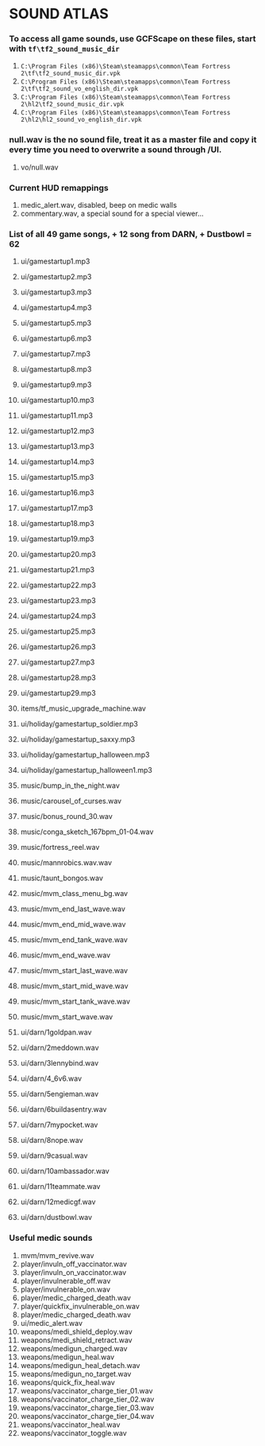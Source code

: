 # SOUND ATLAS

### To access all game sounds, use GCFScape on these files, start with `tf\tf2_sound_music_dir`
1. `C:\Program Files (x86)\Steam\steamapps\common\Team Fortress 2\tf\tf2_sound_music_dir.vpk`
1. `C:\Program Files (x86)\Steam\steamapps\common\Team Fortress 2\tf\tf2_sound_vo_english_dir.vpk`
1. `C:\Program Files (x86)\Steam\steamapps\common\Team Fortress 2\hl2\tf2_sound_music_dir.vpk`
1. `C:\Program Files (x86)\Steam\steamapps\common\Team Fortress 2\hl2\hl2_sound_vo_english_dir.vpk`

### null.wav is the no sound file, treat it as a master file and copy it every time you need to overwrite a sound through /UI.
1. vo/null.wav

### Current HUD remappings
1. medic_alert.wav, disabled, beep on medic walls
1. commentary.wav, a special sound for a special viewer...


### List of all 49 game songs, + 12 song from DARN, + Dustbowl = 62
1. ui/gamestartup1.mp3
1. ui/gamestartup2.mp3
1. ui/gamestartup3.mp3
1. ui/gamestartup4.mp3
1. ui/gamestartup5.mp3
1. ui/gamestartup6.mp3
1. ui/gamestartup7.mp3
1. ui/gamestartup8.mp3
1. ui/gamestartup9.mp3
1. ui/gamestartup10.mp3
1. ui/gamestartup11.mp3
1. ui/gamestartup12.mp3
1. ui/gamestartup13.mp3
1. ui/gamestartup14.mp3
1. ui/gamestartup15.mp3
1. ui/gamestartup16.mp3
1. ui/gamestartup17.mp3
1. ui/gamestartup18.mp3
1. ui/gamestartup19.mp3
1. ui/gamestartup20.mp3
1. ui/gamestartup21.mp3
1. ui/gamestartup22.mp3
1. ui/gamestartup23.mp3
1. ui/gamestartup24.mp3
1. ui/gamestartup25.mp3
1. ui/gamestartup26.mp3
1. ui/gamestartup27.mp3
1. ui/gamestartup28.mp3
1. ui/gamestartup29.mp3

1. items/tf_music_upgrade_machine.wav
1. ui/holiday/gamestartup_soldier.mp3
1. ui/holiday/gamestartup_saxxy.mp3
1. ui/holiday/gamestartup_halloween.mp3
1. ui/holiday/gamestartup_halloween1.mp3
1. music/bump_in_the_night.wav
1. music/carousel_of_curses.wav

1. music/bonus_round_30.wav
1. music/conga_sketch_167bpm_01-04.wav
1. music/fortress_reel.wav
1. music/mannrobics.wav.wav
1. music/taunt_bongos.wav

1. music/mvm_class_menu_bg.wav
1. music/mvm_end_last_wave.wav
1. music/mvm_end_mid_wave.wav
1. music/mvm_end_tank_wave.wav
1. music/mvm_end_wave.wav
1. music/mvm_start_last_wave.wav
1. music/mvm_start_mid_wave.wav
1. music/mvm_start_tank_wave.wav
1. music/mvm_start_wave.wav

1. ui/darn/1goldpan.wav
1. ui/darn/2meddown.wav
1. ui/darn/3lennybind.wav
1. ui/darn/4_6v6.wav
1. ui/darn/5engieman.wav
1. ui/darn/6buildasentry.wav
1. ui/darn/7mypocket.wav
1. ui/darn/8nope.wav
1. ui/darn/9casual.wav
1. ui/darn/10ambassador.wav
1. ui/darn/11teammate.wav
1. ui/darn/12medicgf.wav
1. ui/darn/dustbowl.wav

### Useful medic sounds
1. mvm/mvm_revive.wav
1. player/invuln_off_vaccinator.wav
1. player/invuln_on_vaccinator.wav
1. player/invulnerable_off.wav
1. player/invulnerable_on.wav
1. player/medic_charged_death.wav
1. player/quickfix_invulnerable_on.wav
1. player/medic_charged_death.wav
1. ui/medic_alert.wav
1. weapons/medi_shield_deploy.wav
1. weapons/medi_shield_retract.wav
1. weapons/medigun_charged.wav
1. weapons/medigun_heal.wav
1. weapons/medigun_heal_detach.wav
1. weapons/medigun_no_target.wav
1. weapons/quick_fix_heal.wav
1. weapons/vaccinator_charge_tier_01.wav
1. weapons/vaccinator_charge_tier_02.wav
1. weapons/vaccinator_charge_tier_03.wav
1. weapons/vaccinator_charge_tier_04.wav
1. weapons/vaccinator_heal.wav
1. weapons/vaccinator_toggle.wav
